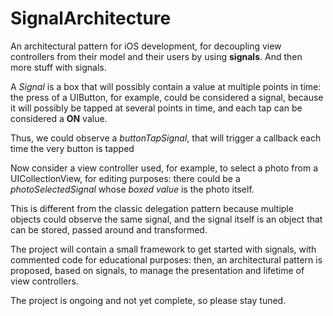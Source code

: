 # SignalArchitecture

An architectural pattern for iOS development, for decoupling view controllers from their model and their users by using **signals**. And then more stuff with signals.

A *Signal* is a box that will possibly contain a value at multiple points in time: the press of a UIButton, for example, could be considered a signal, because it will possibly be tapped at several points in time, and each tap can be considered a **ON** value.

Thus, we could observe a *buttonTapSignal*, that will trigger a callback each time the very button is tapped

Now consider a view controller used, for example, to select a photo from a UICollectionView, for editing purposes: there could be a *photoSelectedSignal* whose *boxed value* is the photo itself.

This is different from the classic delegation pattern because multiple objects could observe the same signal, and the signal itself is an object that can be stored, passed around and transformed.

The project will contain a small framework to get started with signals, with commented code for educational purposes: then, an architectural pattern is proposed, based on signals, to manage the presentation and lifetime of view controllers.

The project is ongoing and not yet complete, so please stay tuned.
